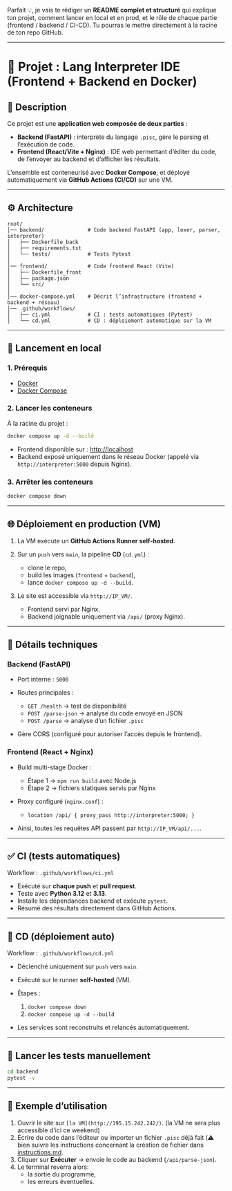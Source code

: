 Parfait 💡, je vais te rédiger un **README complet et structuré** qui explique ton projet, comment lancer en local et en prod, et le rôle de chaque partie (frontend / backend / CI-CD). Tu pourras le mettre directement à la racine de ton repo GitHub.

---

# 🐳 Projet : Lang Interpreter IDE (Frontend + Backend en Docker)

## 📌 Description

Ce projet est une **application web composée de deux parties** :

* **Backend (FastAPI)** : interprète du langage `.pisc`, gère le parsing et l’exécution de code.
* **Frontend (React/Vite + Nginx)** : IDE web permettant d’éditer du code, de l’envoyer au backend et d’afficher les résultats.

L’ensemble est conteneurisé avec **Docker Compose**, et déployé automatiquement via **GitHub Actions (CI/CD)** sur une VM.

---

## ⚙️ Architecture

```
root/
│── backend/              # Code backend FastAPI (app, lexer, parser, interpreter)
│   ├── Dockerfile_back
│   ├── requirements.txt
│   └── tests/            # Tests Pytest
│
│── frontend/             # Code frontend React (Vite)
│   ├── Dockerfile_front
│   ├── package.json
│   └── src/
│
│── docker-compose.yml    # Décrit l’infrastructure (frontend + backend + réseau)
│── .github/workflows/
│   ├── ci.yml            # CI : tests automatiques (Pytest)
│   └── cd.yml            # CD : déploiement automatique sur la VM
```

---

## 🚀 Lancement en local

### 1. Prérequis

* [Docker](https://docs.docker.com/get-docker/)
* [Docker Compose](https://docs.docker.com/compose/)

### 2. Lancer les conteneurs

À la racine du projet :

```bash
docker compose up -d --build
```

* Frontend disponible sur : [http://localhost](http://localhost)
* Backend exposé uniquement dans le réseau Docker (appelé via `http://interpreter:5000` depuis Nginx).

### 3. Arrêter les conteneurs

```bash
docker compose down
```

---

## 🌐 Déploiement en production (VM)

1. La VM exécute un **GitHub Actions Runner self-hosted**.
2. Sur un `push` vers `main`, la pipeline **CD** (`cd.yml`) :

   * clone le repo,
   * build les images (`frontend` + `backend`),
   * lance `docker compose up -d --build`.
3. Le site est accessible via `http://IP_VM/`.

   * Frontend servi par Nginx.
   * Backend joignable uniquement via `/api/` (proxy Nginx).

---

## 🔧 Détails techniques

### Backend (FastAPI)

* Port interne : `5000`
* Routes principales :

  * `GET /health` → test de disponibilité
  * `POST /parse-json` → analyse du code envoyé en JSON
  * `POST /parse` → analyse d’un fichier `.pisc`
* Gère CORS (configuré pour autoriser l’accès depuis le frontend).

### Frontend (React + Nginx)

* Build multi-stage Docker :

  * Étape 1 → `npm run build` avec Node.js
  * Étape 2 → fichiers statiques servis par Nginx
* Proxy configuré (`nginx.conf`) :

  * `location /api/ { proxy_pass http://interpreter:5000; }`
* Ainsi, toutes les requêtes API passent par `http://IP_VM/api/...`.

---

## ✅ CI (tests automatiques)

Workflow : `.github/workflows/ci.yml`

* Exécuté sur **chaque push** et **pull request**.
* Teste avec **Python 3.12** et **3.13**.
* Installe les dépendances backend et exécute `pytest`.
* Résumé des résultats directement dans GitHub Actions.

---

## 🚀 CD (déploiement auto)

Workflow : `.github/workflows/cd.yml`

* Déclenché uniquement sur `push` vers `main`.
* Exécuté sur le runner **self-hosted** (VM).
* Étapes :

  1. `docker compose down`
  2. `docker compose up -d --build`
* Les services sont reconstruits et relancés automatiquement.

---

## 🧪 Lancer les tests manuellement

```bash
cd backend
pytest -v
```

---

## 📖 Exemple d’utilisation

1. Ouvrir le site sur `[la VM](http://195.15.242.242/)`. (la VM ne sera plus accessible d'ici ce weekend)
2. Écrire du code dans l’éditeur ou importer un fichier `.pisc` déjà fait (⚠️ bien suivre les instructions concernant la création de fichier dans [instructions.md](./docs/informations.md).
3. Cliquer sur **Exécuter** → envoie le code au backend (`/api/parse-json`).
4. Le terminal reverra alors:
   * la sortie du programme,
   * les erreurs éventuelles.
